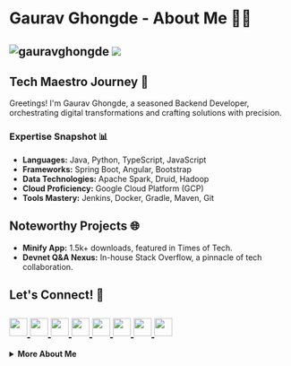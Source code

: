 # Gaurav Ghongde - About Me 👨‍💻
<h2>
      <img src="https://komarev.com/ghpvc/?username=gauravghongde&label=Profile%20Views&color=blue&style=plastic" alt="gauravghongde"/>
      <a href="https://madebygaurav.vercel.app">
         <img src="https://img.shields.io/badge/Portfolio-madebygaurav.vercel.app-2ea44f?style=plastic"/>
      </a>
</h2>

## Tech Maestro Journey 🚀

  Greetings! I'm Gaurav Ghongde, a seasoned Backend Developer, orchestrating digital transformations and crafting solutions with precision.

  ### Expertise Snapshot 📊

  - **Languages:** Java, Python, TypeScript, JavaScript
  - **Frameworks:** Spring Boot, Angular, Bootstrap
  - **Data Technologies:** Apache Spark, Druid, Hadoop
  - **Cloud Proficiency:** Google Cloud Platform (GCP)
  - **Tools Mastery:** Jenkins, Docker, Gradle, Maven, Git

## Noteworthy Projects 🌐

  - **Minify App:** 1.5k+ downloads, featured in Times of Tech.
  - **Devnet Q&A Nexus:** In-house Stack Overflow, a pinnacle of tech collaboration.

## Let's Connect! 🤝
<h2 align="left">
     <a href="https://twitter.com/madebygaurav">
     <img src="https://github.com/gauravghongde/social-icons/blob/master/PNG/Black/Twitter_black.png" width="32" height="32"/>
     </a>
     <a href="https://www.linkedin.com/in/gauravghongde">
     <img src="https://github.com/gauravghongde/social-icons/blob/master/PNG/Black/LinkedIN_black.png" width="32" height="32"/>
     </a>
     <a href="https://www.instagram.com/madebygaurav">
     <img src="https://github.com/gauravghongde/social-icons/blob/master/PNG/Black/Instagram_black.png" width="32" height="32"/>
     </a>
     <a href="https://www.behance.net/gauravghongde">
     <img src="https://github.com/gauravghongde/social-icons/blob/master/PNG/Black/Behance_black.png" width="32" height="32"/>
     </a>
     <a href="mailto:7gaurav.ghongde@gmail.com">
     <img src="https://github.com/gauravghongde/social-icons/blob/master/PNG/Black/Gmail_black.png" width="32" height="32"/>
     </a>
     <a href="https://telegram.me/gsg7397">
     <img src="https://github.com/gauravghongde/social-icons/blob/master/PNG/Black/Telegram_black.png" width="32" height="32"/>
     </a>
     <a href="https://discord.gg/2RHSUwy">
     <img src="https://github.com/gauravghongde/social-icons/blob/master/PNG/Black/Discord_black.png" width="32" height="32"/>
     </a>
     <a href="https://play.google.com/store/apps/dev?id=7300960281868524728">
     <img src="https://github.com/gauravghongde/social-icons/blob/master/PNG/Black/GooglePlay_black.png" width="32" height="32"/>
     </a>
  </h2>  
  <details align="left">
     <summary><b>More About Me</b><br></summary>
  <details>
  <summary><h2> Professional Odyssey 👨‍💼</h2></summary>
   
  ### Flipkart - Senior Software Engineer (Mar 2022 - Present)
  - Spearheaded data optimization initiatives, resulting in $20k annual savings.
  - Led the migration to Google Cloud Platform, achieving enhanced scalability.
  - Architected Disaster-Recovery Events Processing, critical for Big Billion Days.

  ### Morgan Stanley - Associate Technology (Sep 2021 - Mar 2022)
  - Orchestrated the migration of a legacy codebase to the latest Java version.
  - Improved commodities trade processing efficiency, reducing errors by 18%.

  ### TIAA - Software Backend Developer (Jul 2019 - Sep 2021)
  - Designed and developed Microservices using Spring Boot & Angular in OpenShift.
  - Engineered the Salary Deferral Management module, automating manual processes.
  - Optimized the Remittance Spark Standard File Browser UI module by 80% using RxJs.
</details>
     <div>
        <div>
           <b>
              <h3>My Stats</h3>
              <a href="https://github.com/gauravghongde/github-readme-stats/actions">
              <img alt="gauravghongde's github stats" src="https://github-readme-stats-gaurav.vercel.app/api?username=gauravghongde&show_icons=true&title_color=4078c0&icon_color=6cc644&text_color=333&bg_color=f5f5f5"/>
              </a>
           </b>
        </div>
        <div>
           <b>
              <h3>My Spotify</h3>
              <a href="https://spotify-now-playing.vercel.app/api/spotify-now-playing">
              <img alt="Now playing Spotify" src="https://spotify-now-playing.vercel.app/api/spotify-now-playing"/>
              </a>
           </b>
        </div>
     </div>
  </details>
